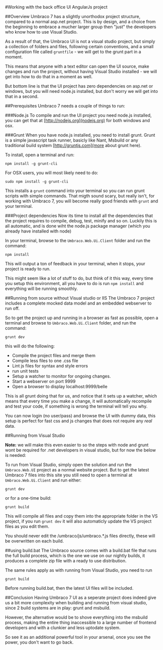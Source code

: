 #Working with the back office UI AngularJs project 

##Overview
Umbraco 7 has a slightly unorthodox project structure, compared to a normal asp.net project. This is by design, and a choice from the beginning to embrace a mucher larger group then "just" the developers who know how to use Visual Studio. 

As a result of that, the Umbraco UI is not a visual studio project, but simply a collection of folders and files, following certain conventions, and a small configuration file called `gruntfile` - we will get to the grunt part in a moment. 

This means that anyone with a text editor can open the UI source, make changes and run the project, without having Visual Studio installed - we will get into how to do that in a moment as well. 

But bottom line is that the UI project has zero dependencies on asp.net or windows, but you will need node.js installed, but don't worry we will get into that in a second.


##Prerequisites
Umbraco 7 needs a couple of things to run:

###Node.js 
To compile and run the UI project you need node.js installed, you can get that at [http://nodejs.org](nodejs.org) for both windows and osx.

###Grunt
When you have node.js installed, you need to install grunt. Grunt is a simple javascript task runner, basicly like Nant, Msbuild or any traditional build system [http://gruntjs.com](more about grunt here).

To install, open a terminal and run: 
	
	npm install -g grunt-cli

For OSX users, you will most likely need to do: 

	sudo npm install -g grunt-cli

This installs a `grunt` command into your terminal so you can run grunt scripts with simple commands. That migth sound scary, but really isn't, for working with Umbraco 7, you will become really good friends with `grunt` and your terminal. 

###Project dependencies
Now its time to install all the dependencies that the project requires to compile, debug, test, minify and so on. Luckily this is all automatic, and is done wiht the node.js package manager (which you already have installed with node)

In your terminal, browse to the `Umbraco.Web.Ui.Client` folder and run the command: 

	npm install

This will output a ton of feedback in your terminal, when it stops, your project is ready to run. 

This might seem like a lot of stuff to do, but think of it this way, every time you setup this environment, all you have to do is run `npm install` and everything will be running smoothly.

##Running from source without Visual studio or IIS
The Umbraco 7 project includes a complete mocked data model and an embedded webserver to run off. 

So to get the project up and running in a browser as fast as possible, open a terminal and browse to `Umbraco.Web.Ui.Client` folder, and run the command: 

	grunt dev

this will do the following: 

- Compile the project files and merge them
- Compile less files to one .css file
- Lint js files for syntax and style errors
- run unit tests
- Setup a watcher to monitor for ongoing changes. 
- Start a webserver on port 9999
- Open a browser to display localhost:9999/belle

This is all grunt doing that for us, and notice that it sets up a watcher, which means that every time you make a change, it will automatically recompile and test your code, if something is wrong the terminal will tell you why. 

You can now login (no user/pass) and browse the UI with dummy data, this setup is perfect for fast css and js changes that does not require any *real* data.

##Running from Visual Studio

**Note:** we will make this even easier to so the steps with node and grunt wont be required for .net developers in visual studio, but for now the below is needed:

To run from Visual Studio, simply open the solution and run the `Umbraco.Web.UI` project as a normal website project. But to get the latest Umbraco 7 files into this site you still need to open a terminal at `Umbraco.Web.Ui.Client` and run either:

	grunt dev

or for a one-time build:

	grunt build

This will compile all files and copy them into the appropriate folder in the VS project, if you run `grunt dev` it will also automaticly update the VS project files as you edit them.

You should never edit the /umbraco/js/umbraco.*.js files directly, these will be overwritten on each build.

##using build.bat
The Umbraco source comes with a build.bat file that runs the full build process, which is the one we use on our nightly builds, it produces a complete zip file with a ready to use distribution. 

The same rules apply as with running from Visual Studio, you need to run 

	grunt build 

Before running build.bat, then the latest UI files will be included. 


##Conclusion
Having Umbraco 7 UI as a seperate project does indeed give us a bit more complexity when building and running from visual studio, since 2 build systems are in play: grunt and msbuild. 

However, the alternative would be to shove everything into the msbuild process, making the entire thing inaccessible to a large number of frontend developers and with a clunkier and less uptodate system.

So see it as an additional powerful tool in your arsenal, once you see the power, you don't want to go back.